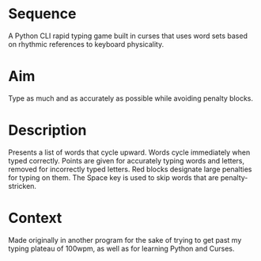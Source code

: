 # Sequence
A Python CLI rapid typing game built in curses that uses word sets based on rhythmic references to keyboard physicality.

# Aim
Type as much and as accurately as possible while avoiding penalty blocks. 

# Description
Presents a list of words that cycle upward. Words cycle immediately when typed correctly. Points are given for accurately typing words and letters, removed for incorrectly typed letters. Red blocks designate large penalties for typing on them. The Space key is used to skip words that are penalty-stricken. 

# Context
Made originally in another program for the sake of trying to get past my typing plateau of 100wpm, as well as for learning Python and Curses.

